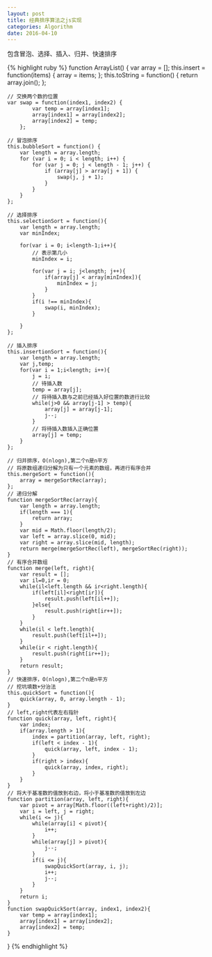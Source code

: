 ```yaml
---
layout: post
title: 经典排序算法之js实现
categories: Algorithm
date: 2016-04-10
---
```

包含冒泡、选择、插入、归并、快速排序

{% highlight ruby %}
function ArrayList() {
	var array = [];
	this.insert = function(items) {
		array = items;
	};
	this.toString = function() {
		return array.join();
	};
	
	// 交换两个数的位置
	var swap = function(index1, index2) {
			var temp = array[index1];
			array[index1] = array[index2];
			array[index2] = temp;
		};
	
	// 冒泡排序
	this.bubbleSort = function() {
		var length = array.length;
		for (var i = 0; i < length; i++) {
			for (var j = 0; j < length - 1; j++) {
				if (array[j] > array[j + 1]) {
					swap(j, j + 1);
				}
			}
		}
	};

	// 选择排序
	this.selectionSort = function(){
		var length = array.length;
		var minIndex;

		for(var i = 0; i<length-1;i++){
			// 表示第几小
			minIndex = i;

			for(var j = i; j<length; j++){
				if(array[j] < array[minIndex]){
					minIndex = j;
				}
			}
			if(i !== minIndex){
				swap(i, minIndex);	
			}
		
		}
	};

	// 插入排序
	this.insertionSort = function(){
		var length = array.length;
		var j,temp;
		for(var i = 1;i<length; i++){
			j = i;
			// 待插入数
			temp = array[j];
			// 将待插入数与之前已经插入好位置的数进行比较
			while(j>0 && array[j-1] > temp){
				array[j] = array[j-1];
				j--;
			}
			// 将待插入数插入正确位置
			array[j] = temp;
		}
	};

	// 归并排序，O(nlogn),第二个n是n平方
	// 将原数组递归分解为只有一个元素的数组，再进行有序合并
	this.mergeSort = function(){
		array = mergeSortRec(array);
	};
	// 递归分解
	function mergeSortRec(array){
		var length = array.length;
		if(length === 1){
			return array;
		}
		var mid = Math.floor(length/2);
		var left = array.slice(0, mid);
		var right = array.slice(mid, length);
		return merge(mergeSortRec(left), mergeSortRec(right));
	}
	// 有序合并数组
	function merge(left, right){
		var result = [];
		var il=0,ir = 0;
		while(il<left.length && ir<right.length){
			if(left[il]<right[ir]){
				result.push(left[il++]);
			}else{
				result.push(right[ir++]);
			}
		}
		while(il < left.length){
			result.push(left[il++]);
		}
		while(ir < right.length){
			result.push(right[ir++]);
		}
		return result;
	}
	// 快速排序，O(nlogn),第二个n是n平方
	// 挖坑填数+分治法
	this.quickSort = function(){
		quick(array, 0, array.length - 1);
	}
	// left,right代表左右指针
	function quick(array, left, right){
		var index;
		if(array.length > 1){
			index = partition(array, left, right);
			if(left < index - 1){
				quick(array, left, index - 1);
			}
			if(right > index){
				quick(array, index, right);
			}
		}
	}
	// 将大于基准数的值放到右边，将小于基准数的值放到左边
	function partition(array, left, right){
		var pivot = array[Math.floor((left+right)/2)];
		var i = left, j = right;
		while(i <= j){
			while(array[i] < pivot){
				i++;
			}
			while(array[j] > pivot){
				j--;
			}
			if(i <= j){
				swapQuickSort(array, i, j);
				i++;
				j--;
			}
		}
		return i;
	}
	function swapQuickSort(array, index1, index2){
		var temp = array[index1];
		array[index1] = array[index2];
		array[index2] = temp;
	}
}
{% endhighlight %}